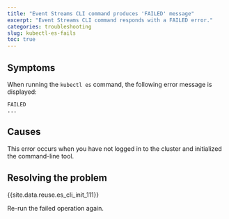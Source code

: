 ```yaml
---
title: "Event Streams CLI command produces 'FAILED' message"
excerpt: "Event Streams CLI command responds with a FAILED error."
categories: troubleshooting
slug: kubectl-es-fails
toc: true
---
```


## Symptoms

When running the `kubectl es` command, the following error message is displayed:

```shell
FAILED
...
```

## Causes

This error occurs when you have not logged in to the cluster and initialized the command-line tool.

## Resolving the problem

{{site.data.reuse.es_cli_init_111}}

Re-run the failed operation again.
